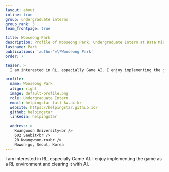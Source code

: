 ```yaml
---
layout: about
inline: true
group: undergraduate interns
group_rank: 3
team_frontpage: true

title: Wooseong Park
description: Profile of Wooseong Park, Undergraduate Intern at Data Mining Lab.
lastname: Park
publications: 'author^=\*Wooseong Park'
order: 7

teaser: >
  I am interested in RL, especially Game AI. I enjoy implementing the game as a RL environment and clearing it with AI.

profile:
  name: Wooseong Park
  align: right
  image: default-profile.png
  role: Undergraduate Intern
  email: helpingstar (at) kw.ac.kr
  website: https://helpingstar.github.io/
  github: helpingstar
  linkedin: helpingstar
	
  address: >
    Kwangwoon University<br />
    602 Saebit<br />
    20 Kwangwoon-ro<br />
    Nowon-gu, Seoul, Korea
---
```


I am interested in RL, especially Game AI. I enjoy implementing the game as a RL environment and clearing it with AI.
